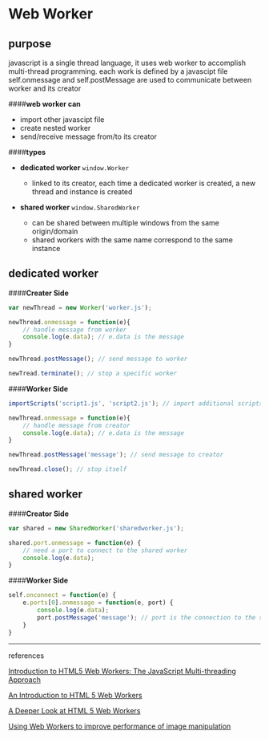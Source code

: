 Web Worker
===

purpose
---

javascript is a single thread language, it uses web worker to accomplish multi-thread programming.
each work is defined by a javascipt file
self.onmessage and self.postMessage are used to communicate between worker and its creator


####**web worker can**

 - import other javascipt file
 - create nested worker
 - send/receive message from/to its creator

####**types**

 - **dedicated worker** `window.Worker`
    - linked to its creator, each time a dedicated worker is created, a new thread and instance is created


 - **shared worker** `window.SharedWorker`

   - can be shared between multiple windows from the same origin/domain
   - shared workers with the same name correspond to the same instance


dedicated worker
---

####**Creater Side**
```javascript
var newThread = new Worker('worker.js');

newThread.onmessage = function(e){
    // handle message from worker
    console.log(e.data); // e.data is the message
}

newThread.postMessage(); // send message to worker

newTread.terminate(); // stop a specific worker
```

####**Worker Side**
```javascript
importScripts('script1.js', 'script2.js'); // import additional scripts inside worker

newThread.onmessage = function(e){
    // handle message from creator
    console.log(e.data); // e.data is the message
}

newThread.postMessage('message'); // send message to creator

newThread.close(); // stop itself
```

shared worker
---

####**Creator Side**

```javascript
var shared = new SharedWorker('sharedworker.js');

shared.port.onmessage = function(e) {
    // need a port to connect to the shared worker
    console.log(e.data);
}
```


####**Worker Side**

```javascript
self.onconnect = function(e) {
    e.ports[0].onmessage = function(e, port) {
        console.log(e.data);
        port.postMessage('message'); // port is the connection to the sender
    }
}
```


---

references

[Introduction to HTML5 Web Workers: The JavaScript Multi-threading Approach](http://msdn.microsoft.com/en-us/hh549259.aspx)

[An Introduction to HTML 5 Web Workers](http://cggallant.blogspot.com/2010/08/introduction-to-html-5-web-workers.html)

[A Deeper Look at HTML 5 Web Workers](http://cggallant.blogspot.com/2010/08/deeper-look-at-html-5-web-workers.html)

[Using Web Workers to improve performance of image manipulation](http://blogs.msdn.com/b/eternalcoding/archive/2012/09/20/using-web-workers-to-improve-performance-of-image-manipulation.aspx)